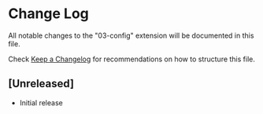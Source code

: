 # Change Log

All notable changes to the "03-config" extension will be documented in this file.

Check [Keep a Changelog](http://keepachangelog.com/) for recommendations on how to structure this file.

## [Unreleased]

- Initial release